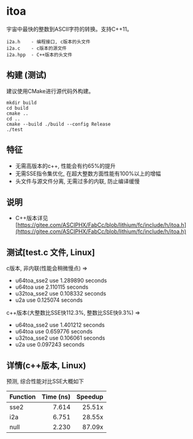 # itoa
宇宙中最快的整数到ASCII字符的转换。支持C++11。

    i2a.h    - 编程接口, c版本的头文件
    i2a.c    - c版本的源文件
    i2a.hpp  - C++版本的头文件

## 构建 (测试)
建议使用CMake进行源代码外构建。
```
mkdir build
cd build
cmake ..
cd ..
cmake --build ./build --config Release
./test

```
## 特征
- 无需高版本的c++, 性能会有约65%的提升
- 无需SSE指令集优化, 在超大整数方面性能有100%以上的增幅
- 头文件与源文件分离, 无需过多的内联, 防止编译缓慢

## 说明
- C++版本详见[https://gitee.com/ASCIPHX/FabCc/blob/lithium/fc/include/h/itoa.h](https://gitee.com/ASCIPHX/FabCc/blob/lithium/fc/include/h/itoa.h)

## 测试[test.c 文件, Linux]
c版本, 非内联(性能会稍微慢点) =>
- u64toa_sse2 use 1.289890 seconds
- u64toa use 2.110115 seconds
- u32toa_sse2 use 0.108332 seconds
- u2a use 0.125074 seconds

c++版本(大整数比SSE快112.3%, 整数比SSE快9.3%) =>
- u64toa_sse2 use 1.401212 seconds
- u64toa use 0.659776 seconds
- u32toa_sse2 use 0.106061 seconds
- u2a use 0.097243 seconds


## 详情(c++版本, Linux)
预测, 综合性能对比SSE大概如下

|Function |Time (ns)|Speedup|
|---------|--------:|------:|
|sse2     |    7.614| 25.51x|
|i2a      |    6.751| 28.55x|
|null     |    2.230| 87.09x|